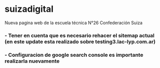 # suizadigital
Nueva pagina web de la escuela técnica N°26 Confederación Suiza

### - Tener en cuenta que es necesario rehacer el sitemap actual (en este update esta realizado sobre testing3.lac-lyp.com.ar)

### - Configuracion de google search console es importante realizarla nuevamente
